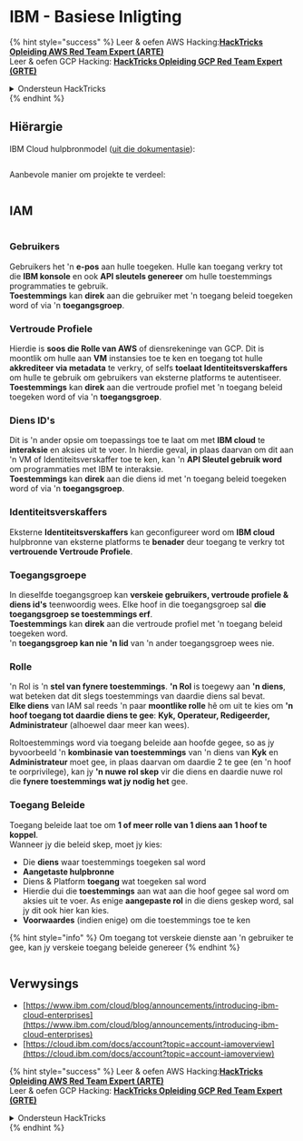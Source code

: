 # IBM - Basiese Inligting

{% hint style="success" %}
Leer & oefen AWS Hacking:<img src="../../.gitbook/assets/image (1).png" alt="" data-size="line">[**HackTricks Opleiding AWS Red Team Expert (ARTE)**](https://training.hacktricks.xyz/courses/arte)<img src="../../.gitbook/assets/image (1).png" alt="" data-size="line">\
Leer & oefen GCP Hacking: <img src="../../.gitbook/assets/image (2).png" alt="" data-size="line">[**HackTricks Opleiding GCP Red Team Expert (GRTE)**<img src="../../.gitbook/assets/image (2).png" alt="" data-size="line">](https://training.hacktricks.xyz/courses/grte)

<details>

<summary>Ondersteun HackTricks</summary>

* Kyk na die [**subskripsie planne**](https://github.com/sponsors/carlospolop)!
* **Sluit aan by die** 💬 [**Discord groep**](https://discord.gg/hRep4RUj7f) of die [**telegram groep**](https://t.me/peass) of **volg** ons op **Twitter** 🐦 [**@hacktricks\_live**](https://twitter.com/hacktricks\_live)**.**
* **Deel hacking truuks deur PRs in te dien na die** [**HackTricks**](https://github.com/carlospolop/hacktricks) en [**HackTricks Cloud**](https://github.com/carlospolop/hacktricks-cloud) github repos.

</details>
{% endhint %}

## Hiërargie

IBM Cloud hulpbronmodel ([uit die dokumentasie](https://www.ibm.com/blog/announcement/introducing-ibm-cloud-enterprises/)):

<figure><img src="../../.gitbook/assets/image (225).png" alt=""><figcaption></figcaption></figure>

Aanbevole manier om projekte te verdeel:

<figure><img src="../../.gitbook/assets/image (239).png" alt=""><figcaption></figcaption></figure>

## IAM

<figure><img src="../../.gitbook/assets/image (266).png" alt=""><figcaption></figcaption></figure>

### Gebruikers

Gebruikers het 'n **e-pos** aan hulle toegeken. Hulle kan toegang verkry tot die **IBM konsole** en ook **API sleutels genereer** om hulle toestemmings programmaties te gebruik.\
**Toestemmings** kan **direk** aan die gebruiker met 'n toegang beleid toegeken word of via 'n **toegangsgroep**.

### Vertroude Profiele

Hierdie is **soos die Rolle van AWS** of diensrekeninge van GCP. Dit is moontlik om hulle aan **VM** instansies toe te ken en toegang tot hulle **akkrediteer via metadata** te verkry, of selfs **toelaat Identiteitsverskaffers** om hulle te gebruik om gebruikers van eksterne platforms te autentiseer.\
**Toestemmings** kan **direk** aan die vertroude profiel met 'n toegang beleid toegeken word of via 'n **toegangsgroep**.

### Diens ID's

Dit is 'n ander opsie om toepassings toe te laat om met **IBM cloud** te **interaksie** en aksies uit te voer. In hierdie geval, in plaas daarvan om dit aan 'n VM of Identiteitsverskaffer toe te ken, kan 'n **API Sleutel gebruik word** om programmaties met IBM te interaksie.\
**Toestemmings** kan **direk** aan die diens id met 'n toegang beleid toegeken word of via 'n **toegangsgroep**.

### Identiteitsverskaffers

Eksterne **Identiteitsverskaffers** kan geconfigureer word om **IBM cloud** hulpbronne van eksterne platforms te **benader** deur toegang te verkry tot **vertrouende Vertroude Profiele**.

### Toegangsgroepe

In dieselfde toegangsgroep kan **verskeie gebruikers, vertroude profiele & diens id's** teenwoordig wees. Elke hoof in die toegangsgroep sal **die toegangsgroep se toestemmings erf**.\
**Toestemmings** kan **direk** aan die vertroude profiel met 'n toegang beleid toegeken word.\
'n **toegangsgroep kan nie 'n lid** van 'n ander toegangsgroep wees nie.

### Rolle

'n Rol is 'n **stel van fynere toestemmings**. **'n Rol** is toegewy aan **'n diens**, wat beteken dat dit slegs toestemmings van daardie diens sal bevat.\
**Elke diens** van IAM sal reeds 'n paar **moontlike rolle** hê om uit te kies om **'n hoof toegang tot daardie diens te gee**: **Kyk, Operateur, Redigeerder, Administrateur** (alhoewel daar meer kan wees).

Roltoestemmings word via toegang beleide aan hoofde gegee, so as jy byvoorbeeld 'n **kombinasie van toestemmings** van 'n diens van **Kyk** en **Administrateur** moet gee, in plaas daarvan om daardie 2 te gee (en 'n hoof te oorprivilege), kan jy **'n nuwe rol skep** vir die diens en daardie nuwe rol die **fynere toestemmings wat jy nodig het** gee.

### Toegang Beleide

Toegang beleide laat toe om **1 of meer rolle van 1 diens aan 1 hoof te koppel**.\
Wanneer jy die beleid skep, moet jy kies:

* Die **diens** waar toestemmings toegeken sal word
* **Aangetaste hulpbronne**
* Diens & Platform **toegang** wat toegeken sal word
* Hierdie dui die **toestemmings** aan wat aan die hoof gegee sal word om aksies uit te voer. As enige **aangepaste rol** in die diens geskep word, sal jy dit ook hier kan kies.
* **Voorwaardes** (indien enige) om die toestemmings toe te ken

{% hint style="info" %}
Om toegang tot verskeie dienste aan 'n gebruiker te gee, kan jy verskeie toegang beleide genereer
{% endhint %}

<figure><img src="../../.gitbook/assets/image (248).png" alt=""><figcaption></figcaption></figure>

## Verwysings

* [https://www.ibm.com/cloud/blog/announcements/introducing-ibm-cloud-enterprises](https://www.ibm.com/cloud/blog/announcements/introducing-ibm-cloud-enterprises)
* [https://cloud.ibm.com/docs/account?topic=account-iamoverview](https://cloud.ibm.com/docs/account?topic=account-iamoverview)

{% hint style="success" %}
Leer & oefen AWS Hacking:<img src="../../.gitbook/assets/image (1).png" alt="" data-size="line">[**HackTricks Opleiding AWS Red Team Expert (ARTE)**](https://training.hacktricks.xyz/courses/arte)<img src="../../.gitbook/assets/image (1).png" alt="" data-size="line">\
Leer & oefen GCP Hacking: <img src="../../.gitbook/assets/image (2).png" alt="" data-size="line">[**HackTricks Opleiding GCP Red Team Expert (GRTE)**<img src="../../.gitbook/assets/image (2).png" alt="" data-size="line">](https://training.hacktricks.xyz/courses/grte)

<details>

<summary>Ondersteun HackTricks</summary>

* Kyk na die [**subskripsie planne**](https://github.com/sponsors/carlospolop)!
* **Sluit aan by die** 💬 [**Discord groep**](https://discord.gg/hRep4RUj7f) of die [**telegram groep**](https://t.me/peass) of **volg** ons op **Twitter** 🐦 [**@hacktricks\_live**](https://twitter.com/hacktricks\_live)**.**
* **Deel hacking truuks deur PRs in te dien na die** [**HackTricks**](https://github.com/carlospolop/hacktricks) en [**HackTricks Cloud**](https://github.com/carlospolop/hacktricks-cloud) github repos.

</details>
{% endhint %}
